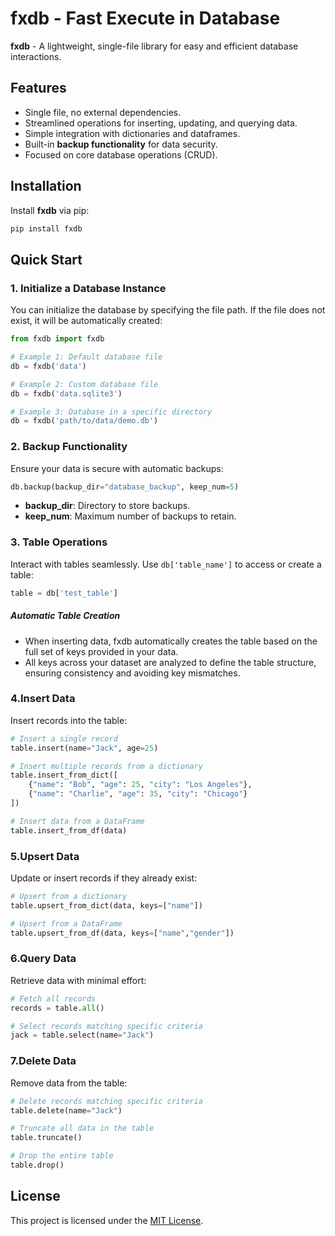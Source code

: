 # fxdb - Fast Execute in Database

**fxdb** - A lightweight, single-file library for easy and efficient database interactions.

## Features

- Single file, no external dependencies.
- Streamlined operations for inserting, updating, and querying data.
- Simple integration with dictionaries and dataframes.
- Built-in **backup functionality** for data security.
- Focused on core database operations (CRUD).

## Installation

Install **fxdb** via pip:

```bash
pip install fxdb
```

## Quick Start

### 1. Initialize a Database Instance

You can initialize the database by specifying the file path. If the file does not exist, it will be automatically created:

```python
from fxdb import fxdb

# Example 1: Default database file
db = fxdb('data')

# Example 2: Custom database file
db = fxdb('data.sqlite3')

# Example 3: Database in a specific directory
db = fxdb('path/to/data/demo.db')
```

### 2. Backup Functionality

Ensure your data is secure with automatic backups:

```python
db.backup(backup_dir="database_backup", keep_num=5)
```

- **backup_dir**: Directory to store backups.
- **keep_num**: Maximum number of backups to retain.

### 3. Table Operations

Interact with tables seamlessly. Use `db['table_name']` to access or create a table:

```python
table = db['test_table']
```

##### Automatic Table Creation
- When inserting data, fxdb automatically creates the table based on the full set of keys provided in your data.
- All keys across your dataset are analyzed to define the table structure, ensuring consistency and avoiding key mismatches.

### 4.Insert Data

Insert records into the table:

```python
# Insert a single record
table.insert(name="Jack", age=25)

# Insert multiple records from a dictionary
table.insert_from_dict([
    {"name": "Bob", "age": 25, "city": "Los Angeles"},
    {"name": "Charlie", "age": 35, "city": "Chicago"}
])

# Insert data from a DataFrame
table.insert_from_df(data)
```

### 5.Upsert Data

Update or insert records if they already exist:

```python
# Upsert from a dictionary
table.upsert_from_dict(data, keys=["name"])

# Upsert from a DataFrame
table.upsert_from_df(data, keys=["name","gender"])
```

### 6.Query Data

Retrieve data with minimal effort:

```python
# Fetch all records
records = table.all()

# Select records matching specific criteria
jack = table.select(name="Jack")
```

### 7.Delete Data

Remove data from the table:

```python
# Delete records matching specific criteria
table.delete(name="Jack")

# Truncate all data in the table
table.truncate()

# Drop the entire table
table.drop()
```

## License

This project is licensed under the [MIT License](LICENSE).

